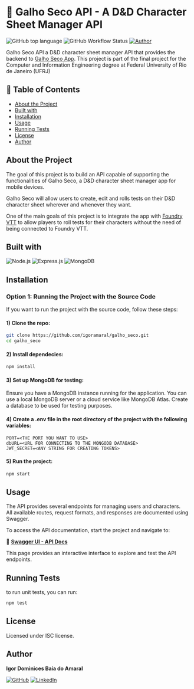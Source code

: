 # :game_die: Galho Seco API - A D&D Character Sheet Manager API

![GitHub top language](https://img.shields.io/github/languages/top/igoramaral/galho_seco)
![GitHub Workflow Status](https://img.shields.io/github/actions/workflow/status/igoramaral/galho_seco/workflow.yaml)
[![Author](https://img.shields.io/badge/Author-Igor%20Amaral-blue)](https://github.com/igoramaral)

Galho Seco API a D&D character sheet manager API that provides the backend to [Galho Seco App](https://github.com/igoramaral/galho-seco-app).
This project is part of the final project for the Computer and Information Engineering degree at Federal University of Rio de Janeiro (UFRJ)


## 📖 Table of Contents
- [About the Project](#about-the-project)
- [Built with](#built-with)
- [Installation](#installation)
- [Usage](#usage)
- [Running Tests](#running-tests)
- [License](#license)
- [Author](#author)

## About the Project

The goal of this project is to build an API capable of supporting the functionalities of Galho Seco, a D&D character sheet manager app for mobile devices.

Galho Seco will allow users to create, edit and rolls tests on their D&D character sheet wherever and whenever they want.

One of the main goals of this project is to integrate the app with [Foundry VTT](https://foundryvtt.com) to allow players to roll tests for their characters without the need of being connected to Foundry VTT.

## Built with

![Node.js](https://img.shields.io/badge/Node.js-43853D?style=for-the-badge&logo=node.js&logoColor=white)
![Express.js](https://img.shields.io/badge/Express.js-000000?style=for-the-badge&logo=express&logoColor=white)
![MongoDB](https://img.shields.io/badge/MongoDB-47A248?style=for-the-badge&logo=mongodb&logoColor=white)

## Installation

### Option 1: Running the Project with the Source Code

If you want to run the project with the source code, follow these steps:

#### 1) Clone the repo:
```sh
git clone https://github.com/igoramaral/galho_seco.git
cd galho_seco
```

#### 2) Install dependecies:
```sh
npm install
```

#### 3) Set up MongoDB for testing:

Ensure you have a MongoDB instance running for the application. You can use a local MongoDB server or a cloud service like MongoDB Atlas.
Create a database to be used for testing purposes.

#### 4) Create a .env file in the root directory of the project with the following variables:
```
PORT=<THE PORT YOU WANT TO USE>
dbURL=<URL FOR CONNECTING TO THE MONGODB DATABASE>
JWT_SECRET=<ANY STRING FOR CREATING TOKENS>
```

#### 5) Run the project:
```sh
npm start
```

## Usage

The API provides several endpoints for managing users and characters.  
All available routes, request formats, and responses are documented using Swagger.  

To access the API documentation, start the project and navigate to:  

📌 **[Swagger UI - API Docs](http://localhost:3000/api/docs)**  

This page provides an interactive interface to explore and test the API endpoints.

## Running Tests

to run unit tests, you can run:
```sh
npm test
```

## License

Licensed under ISC license. 

## Author

**Igor Dominices Baía do Amaral**

[![GitHub](https://img.shields.io/badge/GitHub-100000?style=for-the-badge&logo=github&logoColor=white)](https://github.com/igoramaral)
[![LinkedIn](https://img.shields.io/badge/LinkedIn-0A66C2?style=for-the-badge&logo=linkedin&logoColor=white)](https://www.linkedin.com/in/igor-db-amaral/)

